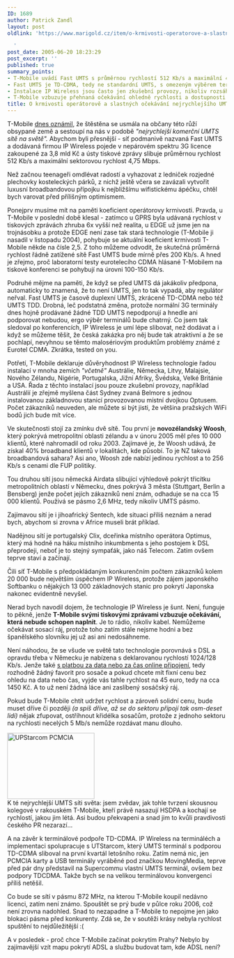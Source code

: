 ```yaml
---
ID: 1689
author: Patrick Zandl
layout: post
oldlink: 'https://www.marigold.cz/item/o-krmivosti-operatorove-a-slastnych-ocekavani-nejrychlejsiho-umts

  '
post_date: 2005-06-20 18:23:29
post_excerpt: ''
published: true
summary_points:
- T-Mobile uvádí Fast UMTS s průměrnou rychlostí 512 Kb/s a maximální 4,75 Mbps.
- Fast UMTS je TD-CDMA, tedy ne standardní UMTS, s omezeným výběrem terminálů.
- Instalace IP Wireless jsou často jen zkušební provozy, nikoliv rozsáhlé sítě.
- T-Mobile vzbuzuje přehnaná očekávání ohledně rychlosti a dostupnosti Fast UMTS.
title: O krmivosti operátorově a slastných očekávání nejrychlejšího UMTS
---
```


<p>T-Mobile <a href="http://www.t-press.cz/tiskove-zpravy/archiv_detail.php?uid=508">dnes oznámil</a>, že štěstěna se usmála na občany této růží obsypané země a sestoupí na nás v podobě <em>"nejrychlejší komerční UMTS sítě na světě". </em>Abychom byli přesnější - síť podmanivě nazvaná Fast UMTS a dodávaná firmou IP Wireless pojede v nepárovém spektru 3G licence zakoupené za 3,8 mld Kč a ústy tiskové zprávy slibuje průměrnou rychlost 512 Kb/s a maximální sektorovou rychlost 4,75 Mbps.</p>

<p>Než začnou teenageři omdlévat radostí a vyhazovat z ledniček rozjedné plechovky kosteleckých párků, z nichž ještě včera se zavázali vytvořit luxusní broadbandovou přípojku k nejbližšímu wifistickému ápéčku, chtěl bych  varovat před přílišným optimismem. </p>

<p>Ponejprv musíme mít na paměti koeficient operátorovy krmivosti. Pravda, u T-Mobile v poslední době klesal - zatímco u GPRS byla udávaná rychlost v tiskových zprávách zhruba 6x vyšší než realita, u EDGE už jsme jen na trojnásobku a protože EDGE není zase tak stará technologie (T-Mobile ji nasadil v listopadu 2004), pohybuje se aktuální koeficient krmivosti T-Mobile někde na čísle 2,5. Z toho můžeme odvodit, že skutečná průměrná rychlost řádně zatížené sítě Fast UMTS bude mírně přes 200 Kb/s. A hned je zřejmo, proč laboratorní testy eurotelecího CDMA  hlásané T-Mobilem na tiskové konferenci se pohybují na úrovni 100-150 Kb/s.</p>

<p>Podruhé mějme na paměti, že když se před UMTS dá jakákoliv předpona, automaticky to znamená, že to není UMTS, jen to tak vypadá, aby regulátor neřval. Fast UMTS je časově duplexní UMTS, zkráceně TD-CDMA nebo též UMTS TDD. Drobná, leč podstatná změna, protože normální 3G terminály dnes hojně prodávané žádné TDD UMTS nepodporují a hnedle ani podporovat nebudou, ergo výběr terminálů bude chatrný. Co jsem tak sledoval po konferencích, IP Wireless je umí lépe slibovat, než dodávat a i když se můžeme těšit, že česká zakázka pro něj bude tak atraktivní a že se pochlapí, nevyhnou se těmto malosériovým produktům problémy známé z Eurotel CDMA. Zkrátka, tested on you. </p>

<p>Potřetí, T-Mobile deklaruje důvěryhodnost IP Wireless technologie řadou instalací v mnoha zemích <em>"včetně"</em> Austrálie, Německa, Litvy, Malajsie, Nového Zélandu, Nigérie, Portugalska, Jižní Afriky, Švédska, Velké Británie a USA. Řada z těchto instalací jsou pouze zkušební provozy, například Austrálií je zřejmě myšlena část Sydney zvaná Belmore s jednou instalovanou základnovou stanicí provozovanou místní dvojkou Optusem. Počet 
zákazníků neuveden, ale můžete si být jisti, že většina pražských WiFi bodů jich bude mít více. </p>

<p>Ve skutečnosti stojí za zmínku dvě sítě. Tou první je <strong>novozélandský Woosh</strong>, který pokrývá metropolitní oblasti zélandu a v únoru 2005 měl přes 10 000 klientů, které nahromadil od roku 2003. Zajímavé je, že Woosh udává, že získal 40% broadband klientů v lokalitách, kde působí. To je NZ taková broadbandová sahara? Asi ano, Woosh zde nabízí jedinou rychlost a to 256 Kb/s s cenami dle FUP politiky.</p>

<p>Tou druhou sítí jsou německá Airdata slibující výhledově pokrýt třicítku metropolitních oblastí v Německu, dnes pokrývá 3 města (Stuttgart, Berlin a Bensberg) jenže počet jejích zákazníků není znám, odhaduje se na cca 15 000 klientů. Použivá se pásmo 2,6 MHz, tedy nikoliv UMTS pásmo. </p>

<p>Zajímavou sítí je i jihoafrický Sentech, kde situaci příliš neznám a nerad bych, abychom si zrovna v Africe museli brát příklad. </p>

<p>Nadějnou sítí je portugalský Clix, dceřinka místního operátora Optimus, který má hodně na háku místního inkumbmenta s jeho postojem k DSL přeprodeji, neboť je to stejný sympaťák, jako náš Telecom. Zatím ovšem 
teprve staví a začínají. </p>

<p>Čili síť T-Mobile s předpokládaným konkurenčním počtem zákazníků kolem 20 000 bude největším úspěchem IP Wireless, protože zájem japonského Softbanku o nějakých 13 000 základnových stanic pro pokrytí Japonska nakonec evidentně nevyšel. </p>

<p>Nerad bych navodil dojem, že technologie IP Wireless je šunt. Není, funguje to pěkně, jenže <strong>T-Mobile svými tiskovými zprávami vzbuzuje očekávání, která nebude schopen naplnit</strong>. Je to rádio, nikoliv kabel. Nemůžeme očekávat sosací ráj, protože toho zatím stále nejsme hodni a bez španělského slovníku jej už asi ani nedosáhneme.  </p>

<p>Není náhodou, že se všude ve světě tato technologie porovnává s DSL a opravdu třeba v Německu je nabízena s deklarovanou rychlostí 1024/128 Kb/s. Jenže také <a href="http://www.isomedia.de/pdsl/index.html">s platbou za data nebo za čas online připojení</a>, tedy rozhodně žádný favorit pro sosače a pokud chcete mít fixní cenu bez ohledu na data nebo čas, vyjde vás tahle rychlost na 45 euro, tedy na cca 1450 Kč. A to už není žádná láce ani zaslíbený sosáčský ráj. </p>

<p>Pokud bude T-Mobile chtít udržet rychlost a zároveň solidní cenu, bude muset dříve či později <em>(a spíš dříve, až se do sektoru připojí tak osm-deset lidí)</em> nějak zfupovat, ostříhnout křidélka sosačům, protože z jednoho sektoru na rychlosti necelých 5 Mb/s nemůže rozdávat manu dlouho. </p>

<div class="rightbox"><img src="/wp-content/uploads/20050620-pcmcia-tdcdma.jpg" alt="UPStarcom PCMCIA" width="200" height="152" /></div>K té nejrychlejší UMTS síti světa: jsem zvědav, jak tohle tvrzení skousnou kolegové v rakouském T-Mobile, kteří právě nasazují HSDPA a kochají se rychlostí, jakou jim létá. Asi budou překvapeni a snad jim to kvůli pravdivosti českého PR nezarazí...</p>

<p>A na závěr k terminálové podpoře TD-CDMA. IP Wireless na termináléch a implementaci spolupracuje s UTStarcom, který UMTS terminál s podporou TD-CDMA sliboval na první kvartál letošního roku. Zatím nemá nic, jen PCMCIA karty a USB terminály vyráběné pod značkou MovingMedia, teprve před pár dny představil na Supercommu vlastní UMTS terminál, ovšem bez podpory TDCDMA. Takže bych se na velikou terminálovou konvergenci příliš netěšil. </p>

<p>Co bude se sítí v pásmu 872 MHz, na kterou T-Mobile koupil nedávno licenci, zatím není známo. Spouštět se prý bude v půlce roku 2006, což není zrovna nadohled. Snad to nezapadne a T-Mobile to nepojme jen jako blokaci pásma před konkurenty. Zdá se, že v soutěži krásy nebyla rychlost spuštění to nejdůležitější :(</p>

<p>A v posledek - proč chce T-Mobile začínat pokrytím Prahy? Nebylo by zajímavější vzít mapu pokrytí ADSL a službu budovat tam, kde ADSL není?
</p>